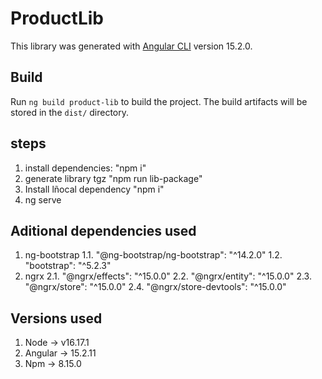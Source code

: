 # ProductLib

This library was generated with [Angular CLI](https://github.com/angular/angular-cli) version 15.2.0.

## Build

Run `ng build product-lib` to build the project. The build artifacts will be stored in the `dist/` directory.

## steps
1. install dependencies: "npm i"
2. generate library tgz "npm run lib-package"
3. Install lñocal dependency "npm i"
4. ng serve

## Aditional dependencies used
1. ng-bootstrap
1.1. "@ng-bootstrap/ng-bootstrap": "^14.2.0"
1.2. "bootstrap": "^5.2.3"
2. ngrx
2.1. "@ngrx/effects": "^15.0.0"
2.2. "@ngrx/entity": "^15.0.0"
2.3. "@ngrx/store": "^15.0.0"
2.4. "@ngrx/store-devtools": "^15.0.0"

## Versions used
1. Node -> v16.17.1
2. Angular -> 15.2.11
3. Npm -> 8.15.0
